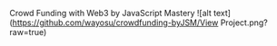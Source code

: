 Crowd Funding with Web3 by JavaScript Mastery
![alt text](https://github.com/wayosu/crowdfunding-byJSM/View Project.png?raw=true)
